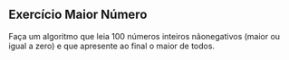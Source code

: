 ## Exercício Maior Número
Faça um algoritmo que leia 100 números inteiros nãonegativos (maior ou igual a zero) e que apresente ao final o maior de todos.